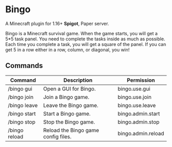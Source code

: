 # Bingo
A Minecraft plugin for 1.16+ **Spigot**, Paper server.

Bingo is a Minecraft survival game. When the game starts, you will get a 5*5 task panel. You need to complete the tasks inside as much as possible. Each time you complete a task, you will get a square of the panel. If you can get 5 in a row either in a row, column, or diagonal, you win!

## Commands
| Command       | Description                         | Permission         |
|---------------|-------------------------------------|--------------------|
| /bingo gui    | Open a GUI for Bingo.               | bingo.use.gui      |
| /bingo join   | Join a Bingo game.                  | bingo.use.join     |
| /bingo leave  | Leave the Bingo game.               | bingo.use.leave    |
| /bingo start  | Start a Bingo game.                 | bingo.admin.start  |
| /bingo stop   | Stop the Bingo game.                | bingo.admin.stop   |  
| /bingo reload | Reload the Bingo game config files. | bingo.admin.reload |  
